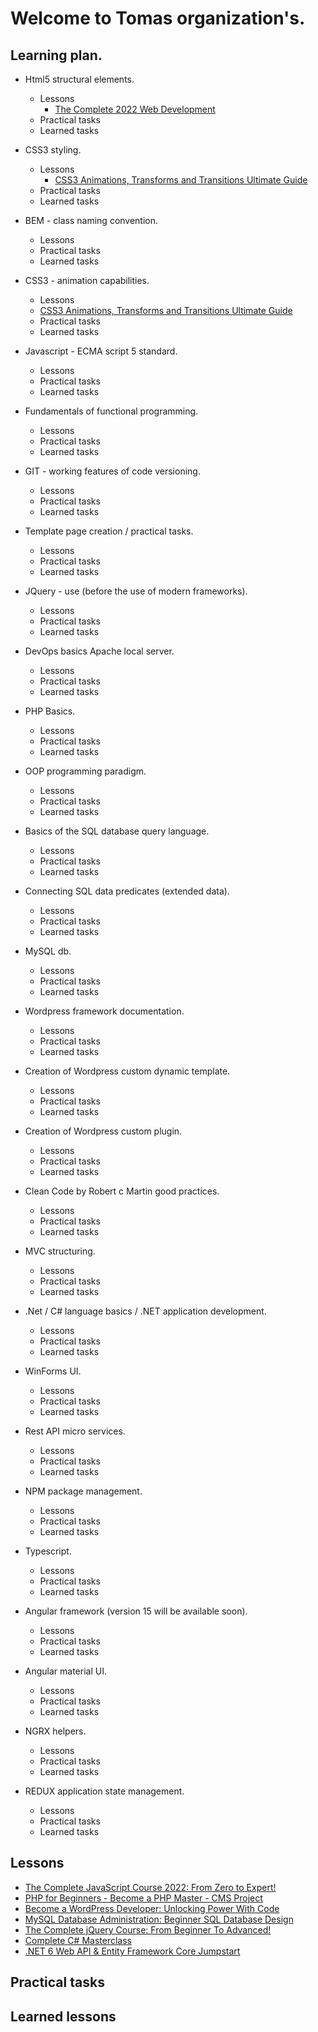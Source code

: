 # Welcome to Tomas organization's.

## Learning plan.
+ Html5 structural elements.
  + Lessons
    + [The Complete 2022 Web Development](https://www.udemy.com/course/the-complete-web-development-bootcamp)
  + Practical tasks
  + Learned tasks
+ CSS3 styling.
  + Lessons
    + [CSS3 Animations, Transforms and Transitions Ultimate Guide](https://www.udemy.com/course/css3-animations-transforms-and-transitions-ultimate-guide)
  + Practical tasks
  + Learned tasks

+ BEM - class naming convention.
  + Lessons
  + Practical tasks
  + Learned tasks
+ CSS3 - animation capabilities.
  + Lessons
   + [CSS3 Animations, Transforms and Transitions Ultimate Guide](https://www.udemy.com/course/css3-animations-transforms-and-transitions-ultimate-guide)
  + Practical tasks
  + Learned tasks
+ Javascript - ECMA script 5 standard.
  + Lessons
  + Practical tasks
  + Learned tasks
+ Fundamentals of functional programming.
  + Lessons
  + Practical tasks
  + Learned tasks
+ GIT - working features of code versioning.
  + Lessons
  + Practical tasks
  + Learned tasks
+ Template page creation / practical tasks.
  + Lessons
  + Practical tasks
  + Learned tasks
+ JQuery - use (before the use of modern frameworks).
  + Lessons
  + Practical tasks
  + Learned tasks
+ DevOps basics Apache local server.
  + Lessons
  + Practical tasks
  + Learned tasks
+ PHP Basics.
  + Lessons
  + Practical tasks
  + Learned tasks
+ OOP programming paradigm.
  + Lessons
  + Practical tasks
  + Learned tasks
+ Basics of the SQL database query language.
  + Lessons
  + Practical tasks
  + Learned tasks
+ Connecting SQL data predicates (extended data).
  + Lessons
  + Practical tasks
  + Learned tasks
+ MySQL db.
  + Lessons
  + Practical tasks
  + Learned tasks
+ Wordpress framework documentation.
  + Lessons
  + Practical tasks
  + Learned tasks
+ Creation of Wordpress custom dynamic template.
  + Lessons
  + Practical tasks
  + Learned tasks
+ Creation of Wordpress custom plugin.
  + Lessons
  + Practical tasks
  + Learned tasks
+ Clean Code by Robert c Martin good practices.
  + Lessons
  + Practical tasks
  + Learned tasks
+ MVC structuring.
  + Lessons
  + Practical tasks
  + Learned tasks
+ .Net / C# language basics / .NET application development.
  + Lessons
  + Practical tasks
  + Learned tasks
+ WinForms UI.
  + Lessons
  + Practical tasks
  + Learned tasks
+ Rest API micro services.
  + Lessons
  + Practical tasks
  + Learned tasks
+ NPM package management.
  + Lessons
  + Practical tasks
  + Learned tasks
+ Typescript.
  + Lessons
  + Practical tasks
  + Learned tasks
+ Angular framework (version 15 will be available soon).
  + Lessons
  + Practical tasks
  + Learned tasks
+ Angular material UI.
  + Lessons
  + Practical tasks
  + Learned tasks
+ NGRX helpers.
  + Lessons
  + Practical tasks
  + Learned tasks
+ REDUX application state management.
  + Lessons
  + Practical tasks
  + Learned tasks

## Lessons

+ [The Complete JavaScript Course 2022: From Zero to Expert!](https://www.udemy.com/course/the-complete-javascript-course)
+ [PHP for Beginners - Become a PHP Master - CMS Project](https://www.udemy.com/course/php-for-complete-beginners-includes-msql-object-oriented)
+ [Become a WordPress Developer: Unlocking Power With Code](https://www.udemy.com/course/become-a-wordpress-developer-php-javascript)
+ [MySQL Database Administration: Beginner SQL Database Design](https://www.udemy.com/course/mysql-dba-for-beginners)
+ [The Complete jQuery Course: From Beginner To Advanced!](https://www.udemy.com/course/jquery-tutorial)
+ [Complete C# Masterclass](https://www.udemy.com/course/complete-csharp-masterclass)
+ [.NET 6 Web API & Entity Framework Core Jumpstart](https://www.udemy.com/course/net-core-31-web-api-entity-framework-core-jumpstart)

## Practical tasks

## Learned lessons
